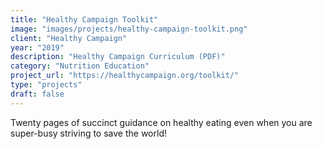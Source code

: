 ```yaml
---
title: "Healthy Campaign Toolkit"
image: "images/projects/healthy-campaign-toolkit.png"
client: "Healthy Campaign"
year: "2019"
description: "Healthy Campaign Curriculum (PDF)"
category: "Nutrition Education"
project_url: "https://healthycampaign.org/toolkit/"
type: "projects"
draft: false
---
```


Twenty pages of succinct guidance on healthy eating even when you are super-busy striving to save the world! 
